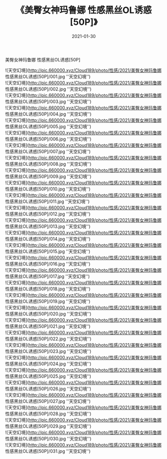 ﻿---
layout: post
title:  《美臀女神玛鲁娜 性感黑丝OL诱惑[50P]》
date:   2021-01-30
img: http://pic.660000.xyz/Cloud189/photo/性感/2021/美臀女神玛鲁娜 性感黑丝OL诱惑[50P]/000.jpg
categories: [美女, 性感, 泳衣]
---

美臀女神玛鲁娜 性感黑丝OL诱惑[50P]



![天空幻境](http://pic.660000.xyz/Cloud189/photo/性感/2021/美臀女神玛鲁娜 性感黑丝OL诱惑[50P]/001.jpg ''天空幻境'') <br>
![天空幻境](http://pic.660000.xyz/Cloud189/photo/性感/2021/美臀女神玛鲁娜 性感黑丝OL诱惑[50P]/002.jpg ''天空幻境'') <br>
![天空幻境](http://pic.660000.xyz/Cloud189/photo/性感/2021/美臀女神玛鲁娜 性感黑丝OL诱惑[50P]/003.jpg ''天空幻境'') <br>
![天空幻境](http://pic.660000.xyz/Cloud189/photo/性感/2021/美臀女神玛鲁娜 性感黑丝OL诱惑[50P]/004.jpg ''天空幻境'') <br>
![天空幻境](http://pic.660000.xyz/Cloud189/photo/性感/2021/美臀女神玛鲁娜 性感黑丝OL诱惑[50P]/005.jpg ''天空幻境'') <br>
![天空幻境](http://pic.660000.xyz/Cloud189/photo/性感/2021/美臀女神玛鲁娜 性感黑丝OL诱惑[50P]/006.jpg ''天空幻境'') <br>
![天空幻境](http://pic.660000.xyz/Cloud189/photo/性感/2021/美臀女神玛鲁娜 性感黑丝OL诱惑[50P]/007.jpg ''天空幻境'') <br>
![天空幻境](http://pic.660000.xyz/Cloud189/photo/性感/2021/美臀女神玛鲁娜 性感黑丝OL诱惑[50P]/008.jpg ''天空幻境'') <br>
![天空幻境](http://pic.660000.xyz/Cloud189/photo/性感/2021/美臀女神玛鲁娜 性感黑丝OL诱惑[50P]/009.jpg ''天空幻境'') <br>
![天空幻境](http://pic.660000.xyz/Cloud189/photo/性感/2021/美臀女神玛鲁娜 性感黑丝OL诱惑[50P]/010.jpg ''天空幻境'') <br>
![天空幻境](http://pic.660000.xyz/Cloud189/photo/性感/2021/美臀女神玛鲁娜 性感黑丝OL诱惑[50P]/011.jpg ''天空幻境'') <br>
![天空幻境](http://pic.660000.xyz/Cloud189/photo/性感/2021/美臀女神玛鲁娜 性感黑丝OL诱惑[50P]/012.jpg ''天空幻境'') <br>
![天空幻境](http://pic.660000.xyz/Cloud189/photo/性感/2021/美臀女神玛鲁娜 性感黑丝OL诱惑[50P]/013.jpg ''天空幻境'') <br>
![天空幻境](http://pic.660000.xyz/Cloud189/photo/性感/2021/美臀女神玛鲁娜 性感黑丝OL诱惑[50P]/014.jpg ''天空幻境'') <br>
![天空幻境](http://pic.660000.xyz/Cloud189/photo/性感/2021/美臀女神玛鲁娜 性感黑丝OL诱惑[50P]/015.jpg ''天空幻境'') <br>
![天空幻境](http://pic.660000.xyz/Cloud189/photo/性感/2021/美臀女神玛鲁娜 性感黑丝OL诱惑[50P]/016.jpg ''天空幻境'') <br>
![天空幻境](http://pic.660000.xyz/Cloud189/photo/性感/2021/美臀女神玛鲁娜 性感黑丝OL诱惑[50P]/017.jpg ''天空幻境'') <br>
![天空幻境](http://pic.660000.xyz/Cloud189/photo/性感/2021/美臀女神玛鲁娜 性感黑丝OL诱惑[50P]/018.jpg ''天空幻境'') <br>
![天空幻境](http://pic.660000.xyz/Cloud189/photo/性感/2021/美臀女神玛鲁娜 性感黑丝OL诱惑[50P]/019.jpg ''天空幻境'') <br>
![天空幻境](http://pic.660000.xyz/Cloud189/photo/性感/2021/美臀女神玛鲁娜 性感黑丝OL诱惑[50P]/020.jpg ''天空幻境'') <br>
![天空幻境](http://pic.660000.xyz/Cloud189/photo/性感/2021/美臀女神玛鲁娜 性感黑丝OL诱惑[50P]/021.jpg ''天空幻境'') <br>
![天空幻境](http://pic.660000.xyz/Cloud189/photo/性感/2021/美臀女神玛鲁娜 性感黑丝OL诱惑[50P]/022.jpg ''天空幻境'') <br>
![天空幻境](http://pic.660000.xyz/Cloud189/photo/性感/2021/美臀女神玛鲁娜 性感黑丝OL诱惑[50P]/023.jpg ''天空幻境'') <br>
![天空幻境](http://pic.660000.xyz/Cloud189/photo/性感/2021/美臀女神玛鲁娜 性感黑丝OL诱惑[50P]/024.jpg ''天空幻境'') <br>
![天空幻境](http://pic.660000.xyz/Cloud189/photo/性感/2021/美臀女神玛鲁娜 性感黑丝OL诱惑[50P]/025.jpg ''天空幻境'') <br>
![天空幻境](http://pic.660000.xyz/Cloud189/photo/性感/2021/美臀女神玛鲁娜 性感黑丝OL诱惑[50P]/026.jpg ''天空幻境'') <br>
![天空幻境](http://pic.660000.xyz/Cloud189/photo/性感/2021/美臀女神玛鲁娜 性感黑丝OL诱惑[50P]/027.jpg ''天空幻境'') <br>
![天空幻境](http://pic.660000.xyz/Cloud189/photo/性感/2021/美臀女神玛鲁娜 性感黑丝OL诱惑[50P]/028.jpg ''天空幻境'') <br>
![天空幻境](http://pic.660000.xyz/Cloud189/photo/性感/2021/美臀女神玛鲁娜 性感黑丝OL诱惑[50P]/029.jpg ''天空幻境'') <br>
![天空幻境](http://pic.660000.xyz/Cloud189/photo/性感/2021/美臀女神玛鲁娜 性感黑丝OL诱惑[50P]/030.jpg ''天空幻境'') <br>
![天空幻境](http://pic.660000.xyz/Cloud189/photo/性感/2021/美臀女神玛鲁娜 性感黑丝OL诱惑[50P]/031.jpg ''天空幻境'') <br>